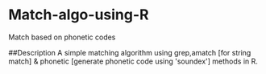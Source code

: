 # Match-algo-using-R
Match based on phonetic codes

##Description
A simple matching algorithm using grep,amatch [for string match] & phonetic [generate phonetic code using 'soundex'] methods in R.



